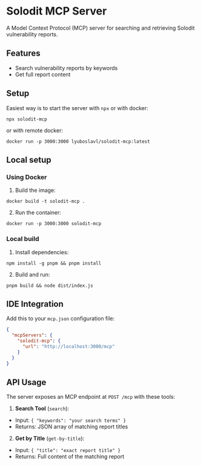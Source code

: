 # Solodit MCP Server

A Model Context Protocol (MCP) server for searching and retrieving Solodit vulnerability reports.

[](./solodit-mcp.gif)

## Features
- Search vulnerability reports by keywords
- Get full report content

## Setup

Easiest way is to start the server with `npx` or with docker:
```shell
npx solodit-mcp
```
or with remote docker:
```shell
docker run -p 3000:3000 lyuboslavl/solodit-mcp:latest
```


## Local setup

### Using Docker
1. Build the image:
```shell
docker build -t solodit-mcp .
```
2. Run the container:
```shell
docker run -p 3000:3000 solodit-mcp
```

### Local build
1. Install dependencies:
```shell
npm install -g pnpm && pnpm install
```
2. Build and run:
```shell
pnpm build && node dist/index.js
```

## IDE Integration
Add this to your `mcp.json` configuration file:
```json
{
  "mcpServers": {
    "solodit-mcp": {
      "url": "http://localhost:3000/mcp"
    }
  }
}
```

## API Usage
The server exposes an MCP endpoint at `POST /mcp` with these tools:

1. **Search Tool** (`search`):
- Input: `{ "keywords": "your search terms" }`
- Returns: JSON array of matching report titles

2. **Get by Title** (`get-by-title`):
- Input: `{ "title": "exact report title" }`
- Returns: Full content of the matching report